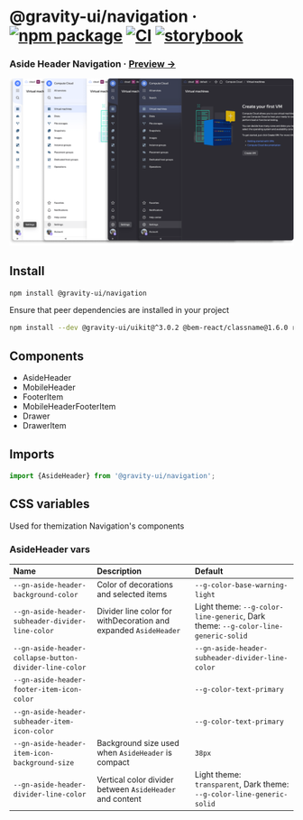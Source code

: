 # @gravity-ui/navigation &middot; [![npm package](https://img.shields.io/npm/v/@gravity-ui/navigation)](https://www.npmjs.com/package/@gravity-ui/navigation) [![CI](https://img.shields.io/github/actions/workflow/status/gravity-ui/navigation/.github/workflows/ci.yml?branch=main&label=CI&logo=github)](https://github.com/gravity-ui/navigation/actions/workflows/ci.yml?query=branch:main) [![storybook](https://img.shields.io/badge/Storybook-deployed-ff4685)](https://preview.yandexcloud.dev/navigation/)

### Aside Header Navigation &middot; [Preview →](https://preview.yandexcloud.dev/navigation/)

![](docs/images/showcase.png)

## Install

```bash
npm install @gravity-ui/navigation
```

Ensure that peer dependencies are installed in your project

```bash
npm install --dev @gravity-ui/uikit@^3.0.2 @bem-react/classname@1.6.0 react@^16.0.0
```

## Components

- AsideHeader
- MobileHeader
- FooterItem
- MobileHeaderFooterItem
- Drawer
- DrawerItem

## Imports

```ts
import {AsideHeader} from '@gravity-ui/navigation';
```

## CSS variables

Used for themization Navigation's components

### AsideHeader vars

| Name                                                   | Description                                                      | Default                                                                           |
| :----------------------------------------------------- | :--------------------------------------------------------------- | :-------------------------------------------------------------------------------- |
| `--gn-aside-header-background-color`                   | Сolor of decorations and selected items                          | `--g-color-base-warning-light`                                                    |
| `--gn-aside-header-subheader-divider-line-color`       | Divider line color for withDecoration and expanded `AsideHeader` | Light theme: `--g-color-line-generic`, Dark theme: `--g-color-line-generic-solid` |
| `--gn-aside-header-collapse-button-divider-line-color` |                                                                  | `--gn-aside-header-subheader-divider-line-color`                                  |
| `--gn-aside-header-footer-item-icon-color`             |                                                                  | `--g-color-text-primary`                                                          |
| `--gn-aside-header-subheader-item-icon-color`          |                                                                  | `--g-color-text-primary`                                                          |
| `--gn-aside-header-item-icon-background-size`          | Background size used when `AsideHeader` is compact               | `38px`                                                                            |
| `--gn-aside-header-divider-line-color`                 | Vertical color divider between `AsideHeader` and content         | Light theme: `transparent`, Dark theme: `--g-color-line-generic-solid`            |
